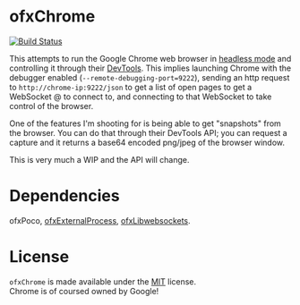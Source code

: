 # ofxChrome

[![Build Status](https://travis-ci.org/armadillu/ofxChrome.svg?branch=master)](https://travis-ci.org/armadillu/ofxChrome)

This attempts to run the Google Chrome web browser in [headless mode](https://developers.google.com/web/updates/2017/04/headless-chrome) and controlling it through their [DevTools](https://chromedevtools.github.io/devtools-protocol/tot/). This implies launching Chrome with the debugger enabled (```--remote-debugging-port=9222```), sending an http request to ```http://chrome-ip:9222/json``` to get a list of open pages to get a WebSocket @ to connect to, and connecting to that WebSocket to take control of the browser.

One of the features I'm shooting for is being able to get "snapshots" from the browser.
You can do that through their DevTools API; you can request a capture and it returns a base64 encoded png/jpeg of the browser window.

This is very much a WIP and the API will change.

# Dependencies
ofxPoco, [ofxExternalProcess](http://github.com/armadillu/ofxExternalProcess), [ofxLibwebsockets](https://github.com/robotconscience/ofxLibwebsockets.git).

# License

```ofxChrome``` is made available under the [MIT](http://opensource.org/licenses/MIT) license.  
Chrome is of coursed owned by Google!
